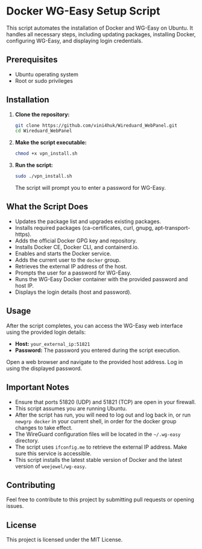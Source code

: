 # Docker WG-Easy Setup Script

This script automates the installation of Docker and WG-Easy on Ubuntu. It handles all necessary steps, including updating packages, installing Docker, configuring WG-Easy, and displaying login credentials.

## Prerequisites

* Ubuntu operating system
* Root or sudo privileges

## Installation

1.  **Clone the repository:**

    ```bash
    git clone https://github.com/vini4huk/Wireduard_WebPanel.git
    cd Wireduard_WebPanel
    ```

2.  **Make the script executable:**

    ```bash
    chmod +x vpn_install.sh
    ```

3.  **Run the script:**

    ```bash
    sudo ./vpn_install.sh
    ```

    The script will prompt you to enter a password for WG-Easy.

## What the Script Does

* Updates the package list and upgrades existing packages.
* Installs required packages (ca-certificates, curl, gnupg, apt-transport-https).
* Adds the official Docker GPG key and repository.
* Installs Docker CE, Docker CLI, and containerd.io.
* Enables and starts the Docker service.
* Adds the current user to the `docker` group.
* Retrieves the external IP address of the host.
* Prompts the user for a password for WG-Easy.
* Runs the WG-Easy Docker container with the provided password and host IP.
* Displays the login details (host and password).

## Usage

After the script completes, you can access the WG-Easy web interface using the provided login details:

* **Host:** `your_external_ip:51821`
* **Password:** The password you entered during the script execution.

Open a web browser and navigate to the provided host address. Log in using the displayed password.

## Important Notes

* Ensure that ports 51820 (UDP) and 51821 (TCP) are open in your firewall.
* This script assumes you are running Ubuntu.
* After the script has run, you will need to log out and log back in, or run `newgrp docker` in your current shell, in order for the docker group changes to take effect.
* The WireGuard configuration files will be located in the `~/.wg-easy` directory.
* The script uses `ifconfig.me` to retrieve the external IP address. Make sure this service is accessible.
* This script installs the latest stable version of Docker and the latest version of `weejewel/wg-easy`.

## Contributing

Feel free to contribute to this project by submitting pull requests or opening issues.

## License

This project is licensed under the MIT License.
